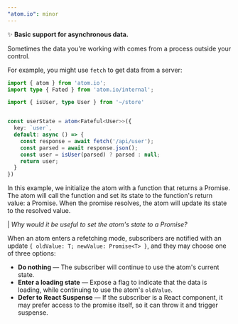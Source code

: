 ```yaml
---
"atom.io": minor
---
```


✨ **Basic support for asynchronous data.**

Sometimes the data you're working with comes from a process outside your control.

For example, you might use `fetch` to get data from a server:

```ts
import { atom } from 'atom.io';
import type { Fated } from 'atom.io/internal';

import { isUser, type User } from '~/store'


const userState = atom<Fateful<User>>({
  key: `user`,
  default: async () => {
    const response = await fetch('/api/user');
    const parsed = await response.json();
    const user = isUser(parsed) ? parsed : null;
    return user;
  }
})
```

In this example, we initialize the atom with a function that returns a Promise. The atom will call the function and set its state to the function's return value: a Promise. When the promise resolves, the atom will update its state to the resolved value.

| _Why would it be useful to set the atom's state to a Promise?_

When an atom enters a refetching mode, subscribers are notified with an update `{ oldValue: T; newValue: Promise<T> }`, and they may choose one of three options:

- **Do nothing** — The subscriber will continue to use the atom's current state.
- **Enter a loading state** — Expose a flag to indicate that the data is loading, while continuing to use the atom's `oldValue`.
- **Defer to React Suspense** — If the subscriber is a React component, it may prefer access to the promise itself, so it can throw it and trigger suspense.